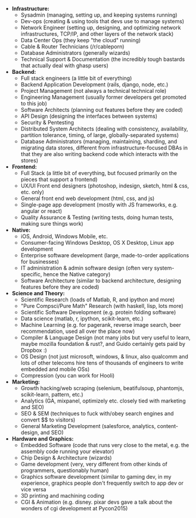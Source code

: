 - __Infrastructure:__
  - Sysadmin (managing, setting up, and keeping systems running)
  - Dev-ops (creating & using tools that devs use to manage systems)
  - Network Engineer (setting up, designing, and optimizing network infrastructures, TCP/IP, and other layers of the network stack)
  - Data Center Ops (they keep "the cloud" running)
  - Cable & Router Technicians (/r/cableporn)
  - Database Administrators (generally wizards)
  - Technical Support & Documentation (the incredibly tough bastards that actually deal with ghasp users)
- __Backend:__  
  - Full stack engineers (a little bit of everything)
  - Backend Application Development (rails, django, node, etc.)
  - Project Management (not always a technical technical role)
  - Engineering Management (usually former developers get promoted to this job)
  - Software Architects (planning out features before they are coded)
  - API Design (designing the interfaces between systems)
  - Security & Pentesting
  - Distributed System Architects (dealing with consistency, availability, partition tolerance, timing, of large, globally-separated systems)
  - Database Administrators (managing, maintaining, sharding, and migrating data stores, different from infrastructure-focused DBAs in that they are also writing backend code which interacts with the stores)
- __Frontend:__
  - Full Stack (a little bit of everything, but focused primarily on the pieces that support a frontend)
  - UX/UI Front end designers (photoshop, indesign, sketch, html & css, etc. only)
  - General front end web development (html, css, and js)
  - Single-page app development (mostly with JS frameworks, e.g. angular or react)
  - Quality Assurance & Testing (writing tests, doing human tests, making sure things work)
- __Native:__
  - iOS, Android, Windows Mobile, etc.
  - Consumer-facing Windows Desktop, OS X Desktop, Linux app development
  - Enterprise software development (large, made-to-order applications for businesses)
  - IT administration & admin software design (often very system-specific, hence the Native category)
  - Software Architecture (similar to backend architecture, designing features before they are coded)
- __Science and Theory:__
  - Scientific Research (loads of Matlab, R, and ipython and more)
  - "Pure Compsci/Pure Math" Research (with haskell, lisp, lots more)
  - Scientific Software Development (e.g. protein folding software)
  - Data science (matlab, r, ipython, scikit-learn, etc.)
  - Machine Learning (e.g. for pagerank, reverse image search, beer recommendation, used all over the place now)
  - Compiler & Language Design (not many jobs but very useful to learn, maybe mozilla foundation & rust?, and Guido certainly gets paid by Dropbox :)
  - OS Design (not just microsoft, windows, & linux, also qualcomm and lots of other telecoms hire tens of thousands of engineers to write embedded and mobile OSs)
  - Compression (you can work for Hooli)
- __Marketing:__
  - Growth hacking/web scraping (selenium, beatifulsoup, phantomjs, scikit-learn, pattern, etc.)
  - Analytics (GA, mixpanel, optimizely etc. closely tied with marketing and SEO)
  - SEO & SEM (techniques to fuck with/obey search engines and convert $$ to visitors)
  - General Marketing Development (salesforce, analytics, content-design, and SEO)
- __Hardware and Graphics:__
  - Embedded Software (code that runs very close to the metal, e.g. the assembly code running your elevator)
  - Chip Design & Architecture (wizards)
  - Game development (very, very different from other kinds of programmers, questionably human)
  - Graphics software development (similar to gaming dev, in my experience, graphics people don't frequently switch to app dev or vice versa
  - 3D printing and machining coding
  - CGI & Animation (e.g. disney. pixar devs gave a talk about the wonders of cgi development at Pycon2015)